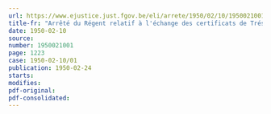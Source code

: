 ```yaml
---
url: https://www.ejustice.just.fgov.be/eli/arrete/1950/02/10/1950021001/justel
title-fr: "Arrêté du Régent relatif à l'échange des certificats de Trésorerie 3 1/2 % de 1944 à dix ans, émis avec jouissance du 15 avril 1944"
date: 1950-02-10
source:
number: 1950021001
page: 1223
case: 1950-02-10/01
publication: 1950-02-24
starts:
modifies:
pdf-original:
pdf-consolidated:
---
```


